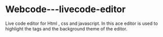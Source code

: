 # Webcode---livecode-editor
Live code editor for Html , css and javascript.
In this ace editor is used to highlight the tags and the background theme of the editor.

